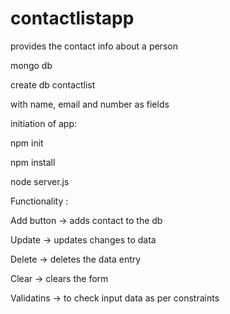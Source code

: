 # contactlistapp
provides the contact info about a person



mongo db 

create db contactlist 

with name, email and number as fields

initiation of app:

npm init

npm install

node server.js

Functionality : 

Add button -> adds contact to the db

Update -> updates changes to data

Delete -> deletes  the data entry

Clear -> clears the form

Validatins -> to check input data as per constraints 